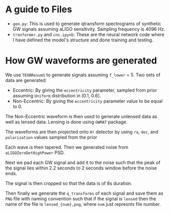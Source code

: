 # A guide to Files
- `gen.py`: This is used to generate qtransform spectrograms of synthetic GW signals assuming aLIGO sensitivity. Sampling frequency is 4096 Hz.
- `tranformer.py` and `cnn.ipynb`: These are the neural network code where I have defined the model's structure and done training and testing.

# How GW waveforms are generated

We use `TEOBResumS` to generate signals assuming `f_lower` = 5. Two sets of data are generated: 
- Eccentric: By giving the `eccentricity` parameter, sampled from prior assuming `Uniform` distribution in [0.1, 0.6].
- Non-Eccentric: By giving the `eccentricity` parameter value to be equal to 0.

The Non-Eccentric waveform is then used to generate unlensed data as well as lensed data. Lensing is done using `GWMAT` package.

The waveforms are then projected onto `H!` detector by using `ra`, `dec`, and `polarization` values sampled from the prior

Each wave is then tapered. Then we generated noise from `aLIGOZeroDetHighPower` PSD.

Next we pad each GW signal and add it to the noise such that the peak of the signal lies within 2.2 seconds to 2 seconds window before the noise ends.

The signal is then cropped so that the data is of 8s duration.

Then finally we generate the `q_transforms` of each signal and save them as `PNG` file with naming convention such that if the signal is `lensed` then the name of the file is `lensed_{num},png`, where `num` just represnts file number.

